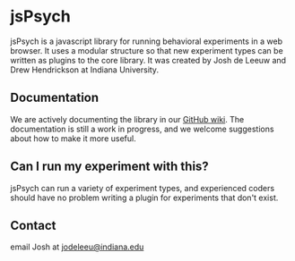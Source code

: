 jsPsych
=======

jsPsych is a javascript library for running behavioral experiments in a web browser. It uses a modular structure so that new experiment types can be written as plugins to the core library. It was created by Josh de Leeuw and Drew Hendrickson at Indiana University.

Documentation
-------------

We are actively documenting the library in our [GitHub wiki](https://github.com/jodeleeuw/jsPsych/wiki). The documentation is still a work in progress, and we welcome suggestions about how to make it more useful.

Can I run my experiment with this?
----------------------------------

jsPsych can run a variety of experiment types, and experienced coders should have no problem writing a plugin for experiments that don't exist.

Contact
-------

email Josh at jodeleeu@indiana.edu